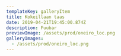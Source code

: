 ```yaml
---
templateKey: galleryItem
title: Kokeillaan taas
date: 2019-04-21T19:45:00.874Z
description: Fuubar
previewImage: /assets/prod/oneiro_loc.png
galleryImages:
  - /assets/prod/oneiro_loc.png
---
```


